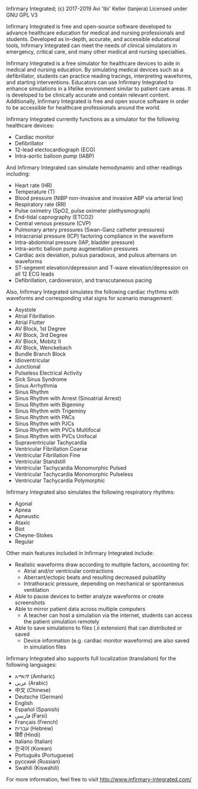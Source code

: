 ﻿Infirmary Integrated; (c) 2017-2019
Avi 'Ibi' Keller (tanjera)
Licensed under GNU GPL V3

Infirmary Integrated is free and open-source software developed to advance healthcare education for medical and nursing professionals and students. Developed as in-depth, accurate, and accessible educational tools, Infirmary Integrated can meet the needs of clinical simulators in emergency, critical care, and many other medical and nursing specialties.

Infirmary Integrated is a free simulator for healthcare devices to aide in medical and nursing education. By simulating medical devices such as a defibrillator, students can practice reading tracings, interpreting waveforms, and starting interventions. Educators can use Infirmary Integrated to enhance simulations in a lifelike environment similar to patient care areas. It is developed to be clinically accurate and contain relevant content. Additionally, Infirmary Integrated is free and open source software in order to be accessible for healthcare professionals around the world.

Infirmary Integrated currently functions as a simulator for the following healthcare devices:
- Cardiac monitor
- Defibrillator
- 12-lead electocardiograph (ECG)
- Intra-aortic balloon pump (IABP)

And Infirmary Integrated can simulate hemodynamic and other readings including:
- Heart rate (HR)
- Temperature (T)
- Blood pressure (NIBP non-invasive and invasive ABP via arterial line)
- Respiratory rate (RR)
- Pulse oximetry (SpO2, pulse oximeter plethysmograph)
- End-tidal capnography (ETCO2)
- Central venous pressure (CVP)
- Pulmonary artery pressures (Swan-Ganz catheter pressures)
- Intracranial pressure (ICP) factoring compliance in the waveform
- Intra-abdominal pressure (IAP, bladder pressure)
- Intra-aortic balloon pump augmentation pressures
- Cardiac axis deviation, pulsus paradoxus, and pulsus alternans on waveforms
- ST-segment elevation/depression and T-wave elevation/depression on all 12 ECG leads
- Defibrillation, cardioversion, and transcutaneous pacing

Also, Infirmary Integrated simulates the following cardiac rhythms with waveforms and corresponding vital signs for scenario management:
- Asystole
- Atrial Fibrillation
- Atrial Flutter
- AV Block, 1st Degree
- AV Block, 3rd Degree
- AV Block, Mobitz II
- AV Block, Wenckebach
- Bundle Branch Block
- Idioventricular
- Junctional
- Pulseless Electrical Activity
- Sick Sinus Syndrome
- Sinus Arrhythmia
- Sinus Rhythm
- Sinus Rhythm with Arrest (Sinoatrial Arrest)
- Sinus Rhythm with Bigeminy
- Sinus Rhythm with Trigeminy
- Sinus Rhythm with PACs
- Sinus Rhythm with PJCs
- Sinus Rhythm with PVCs Multifocal
- Sinus Rhythm with PVCs Unifocal
- Supraventricular Tachycardia
- Ventricular Fibrillation Coarse
- Ventricular Fibrillation Fine
- Ventricular Standstill
- Ventricular Tachycardia Monomorphic Pulsed
- Ventricular Tachycardia Monomorphic Pulseless
- Ventricular Tachycardia Polymorphic

Infirmary Integrated also simulates the following respiratory rhythms:
- Agonal
- Apnea
- Apneustic
- Ataxic
- Biot
- Cheyne-Stokes
- Regular

Other main features included in Infirmary Integrated include:
- Realistic waveforms draw according to multiple factors, accounting for:
  - Atrial and/or ventricular contractions
  - Aberrant/ectopic beats and resulting decreased pulsatility
  - Intrathoracic pressure, depending on mechanical or spontaneous ventilation
- Able to pause devices to better analyze waveforms or create screenshots
- Able to mirror patient data across multiple computers
  - A teacher can host a simulation via the internet, students can access the patient simulation remotely
- Able to save simulations to files (.ii extension) that can distributed or saved
  - Device information (e.g. cardiac monitor waveforms) are also saved in simulation files

Infirmary Integrated also supports full localization (translation) for the following languages:
- አማርኛ (Amharic)
- عربى (Arabic)
- 中文 (Chinese)
- Deutsche (German)
- English
- Español (Spanish)
- فارسی (Farsi)
- Français (French)
- עברית (Hebrew)
- हिंदी (Hindi)
- Italiano (Italian)
- 한국어 (Korean)
- Português (Portuguese)
- русский (Russian)
- Swahili (Kiswahili)

For more information, feel free to visit http://www.infirmary-integrated.com/